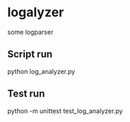 # logalyzer
some logparser


## Script run
python log_analyzer.py

## Test run
python -m unittest test_log_analyzer.py

